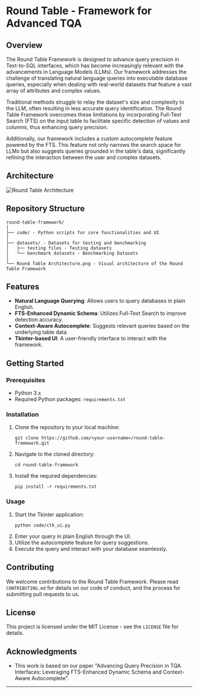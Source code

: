 # Round Table - Framework for Advanced TQA

## Overview

The Round Table Framework is designed to advance query precision in Text-to-SQL interfaces, which has become increasingly relevant with the advancements in Language Models (LLMs). Our framework addresses the challenge of translating natural language queries into executable database queries, especially when dealing with real-world datasets that feature a vast array of attributes and complex values.

Traditional methods struggle to relay the dataset's size and complexity to the LLM, often resulting in less accurate query identification. The Round Table Framework overcomes these limitations by incorporating Full-Text Search (FTS) on the input table to facilitate specific detection of values and columns, thus enhancing query precision.

Additionally, our framework includes a custom autocomplete feature powered by the FTS. This feature not only narrows the search space for LLMs but also suggests queries grounded in the table's data, significantly refining the interaction between the user and complex datasets.

## Architecture
![Round Table Architecture](https://github.com/pkscanvas/RoundTable/assets/16529904/a79d86b4-a3d8-4162-9adc-0be5f45e47c3)


## Repository Structure

```
round-table-framework/
│
├── code/ - Python scripts for core functionalities and UI
│
├── datasets/ - Datasets for testing and benchmarking
│   ├── testing files - Testing datasets
│   └── benchmark datasets - Benchmarking Datasets
│
└── Round Table Architecture.png - Visual architecture of the Round Table Framework
```

## Features

- **Natural Language Querying**: Allows users to query databases in plain English.
- **FTS-Enhanced Dynamic Schema**: Utilizes Full-Text Search to improve detection accuracy.
- **Context-Aware Autocomplete**: Suggests relevant queries based on the underlying table data.
- **Tkinter-based UI**: A user-friendly interface to interact with the framework.

## Getting Started

### Prerequisites

- Python 3.x
- Required Python packages: `requirements.txt`

### Installation

1. Clone the repository to your local machine:
   ```
   git clone https://github.com/<your-username>/round-table-framework.git
   ```
2. Navigate to the cloned directory:
   ```
   cd round-table-framework
   ```
3. Install the required dependencies:
   ```
   pip install -r requirements.txt
   ```

### Usage

1. Start the Tkinter application:
   ```
   python code/ctk_ui.py
   ```
2. Enter your query in plain English through the UI.
3. Utilize the autocomplete feature for query suggestions.
4. Execute the query and interact with your database seamlessly.

## Contributing

We welcome contributions to the Round Table Framework. Please read `CONTRIBUTING.md` for details on our code of conduct, and the process for submitting pull requests to us.

## License

This project is licensed under the MIT License - see the `LICENSE` file for details.

## Acknowledgments

- This work is based on our paper "Advancing Query Precision in TQA Interfaces: Leveraging FTS-Enhanced Dynamic Schema and Context-Aware Autocomplete".
---
